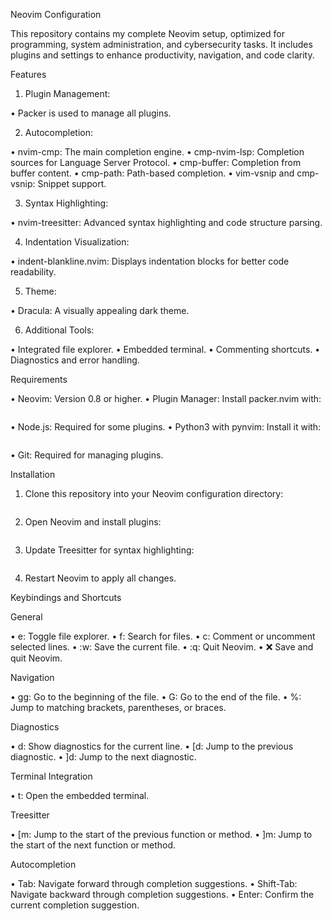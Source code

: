 Neovim Configuration

This repository contains my complete Neovim setup, optimized for programming, system administration, and cybersecurity tasks. It includes plugins and settings to enhance productivity, navigation, and code clarity.

Features

1.	Plugin Management:
	
•	Packer is used to manage all plugins.
	
2.	Autocompletion:

•	nvim-cmp: The main completion engine.
•	cmp-nvim-lsp: Completion sources for Language Server Protocol.
•	cmp-buffer: Completion from buffer content.
•	cmp-path: Path-based completion.
•	vim-vsnip and cmp-vsnip: Snippet support.

3.	Syntax Highlighting:

•	nvim-treesitter: Advanced syntax highlighting and code structure parsing.

4.	Indentation Visualization:

•	indent-blankline.nvim: Displays indentation blocks for better code readability.

5.	Theme:

•	Dracula: A visually appealing dark theme.

6.	Additional Tools:

•	Integrated file explorer.
•	Embedded terminal.
•	Commenting shortcuts.
•	Diagnostics and error handling.

Requirements

•	Neovim: Version 0.8 or higher.
•	Plugin Manager: Install packer.nvim with:

```git clone --depth 1 https://github.com/wbthomason/packer.nvim ~/.local/share/nvim/site/pack/packer/start/packer.nvim
```
•	Node.js: Required for some plugins.
•	Python3 with pynvim: Install it with:


```pip install pynvim
```
•	Git: Required for managing plugins.

Installation

1.	Clone this repository into your Neovim configuration directory:

```<LeftMouse>git clone https://github.com/FJLdx/neovim-config.git ~/.config/nvim 
```

2.	Open Neovim and install plugins:

```:PackerSync
```
3.	Update Treesitter for syntax highlighting:

```:TSUpdate
```
4.	Restart Neovim to apply all changes.

Keybindings and Shortcuts

General

•	<leader>e: Toggle file explorer.
•	<leader>f: Search for files.
•	<leader>c: Comment or uncomment selected lines.
•	:w: Save the current file.
•	:q: Quit Neovim.
•	:x: Save and quit Neovim.

Navigation

•	gg: Go to the beginning of the file.
•	G: Go to the end of the file.
•	%: Jump to matching brackets, parentheses, or braces.

Diagnostics

•	<leader>d: Show diagnostics for the current line.
•	[d: Jump to the previous diagnostic.
•	]d: Jump to the next diagnostic.

Terminal Integration

•	<leader>t: Open the embedded terminal.

Treesitter

•	[m: Jump to the start of the previous function or method.
•	]m: Jump to the start of the next function or method.

Autocompletion

•	Tab: Navigate forward through completion suggestions.
•	Shift-Tab: Navigate backward through completion suggestions.
•	Enter: Confirm the current completion suggestion.
